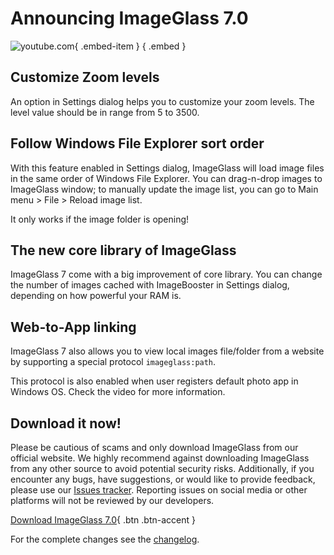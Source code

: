 # Announcing ImageGlass 7.0
![youtube.com](https://youtu.be/NbRy660CsFw){ .embed-item } { .embed }

## Customize Zoom levels
An option in Settings dialog helps you to customize your zoom levels. The level value should be in range from 5 to 3500.


## Follow Windows File Explorer sort order
With this feature enabled in Settings dialog, ImageGlass will load image files in the same order of Windows File Explorer. You can drag-n-drop images to ImageGlass window; to manually update the image list, you can go to Main menu > File > Reload image list.

It only works if the image folder is opening!


## The new core library of ImageGlass
ImageGlass 7 come with a big improvement of core library. You can change the number of images cached with ImageBooster in Settings dialog, depending on how powerful your RAM is.


## Web-to-App linking
ImageGlass 7 also allows you to view local images file/folder from a website by supporting a special protocol `imageglass:path`.

This protocol is also enabled when user registers default photo app in Windows OS. Check the video for more information.


## Download it now!
Please be cautious of scams and only download ImageGlass from our official website. We highly recommend against downloading ImageGlass from any other source to avoid potential security risks. Additionally, if you encounter any bugs, have suggestions, or would like to provide feedback, please use our [Issues tracker](https://github.com/d2phap/ImageGlass/issues). Reporting issues on social media or other platforms will not be reviewed by our developers.


[Download ImageGlass 7.0](https://imageglass.org/download){ .btn .btn-accent }


For the complete changes see the [changelog](https://github.com/d2phap/ImageGlass/releases/tag/7.0.7.26).
